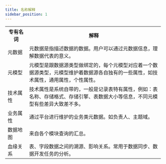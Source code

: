```yaml
---
title: 名称解释
sidebar_position: 1
---
```

<table>
    <tr>
        <th width="150">专有名词</th>
        <th width="1400">解释</th>
    </tr>
     <tr>
        <td>元数据</td>
        <td>元数据是指描述数据的数据。用户可以通过元数据信息，理解数据代表的意义。</td>
    </tr>
     <tr>
        <td>元模型</td>
        <td>元模型是跟数据源类型做绑定的，每个元模型对应着一个数据源类型，元模型维护着数据源各自独有的一些属性，如技术属性，通用属性，个性属性。</td>
    </tr>
     <tr>
        <td>技术属性</td>
        <td>技术属性是系统自带的，一般是记录表特有属性，例如：表名称、存储格式、存储引擎、表数据大小等信息，不同元模型有些差异大致差不多。</td>
    </tr>
     <tr>
        <td>业务属性</td>
        <td>通过平台进行维护的业务类元数据。如负责人、主题域。</td>
    </tr>
     <tr>
        <td>数据地图</td>
        <td>来自各个模块查询的汇总。</td>
    </tr>
     <tr>
        <td>血缘关系</td>
        <td>表、字段数据之间的溯源、影响关系。常用于数据同步、数据开发任务的分析。</td>
    </tr>
</table>
